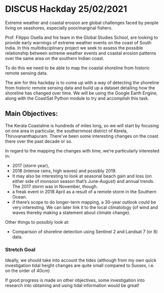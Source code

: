# DISCUS Hackday 25/02/2021

Extreme weather and coastal erosion are global challenges faced by people living on seashores, especially poor/marginal fishers.

Prof. Filippo Osella and his team in the Global Studies School, are looking to provide early warnings of extreme weather events on the coast of South India. In this multidisciplinary project we seek to assess the possible relationship between extreme weather events and coastal erosion patterns over the same area on the southern Indian coast.

To do this we need to be able to map the coastal shoreline from historic remote sensing data.

The aim for this hackday is to come up with a way of detecting the shoreline from historic remote sensing data and build up a dataset detailing how the shoreline has changed over time. We will be using the Google Earth Engine, along with the CoastSat Python module to try and accomplish this task.

## Main Objectives:
The Kerala Coastaline is hundreds of miles long, so we will start by focusing on one area in particular, the southernmost district of Kerela, Thiruvananthapuram. There’ve been some interesting changes on the coast there over the past decade or so.

In regard to the mapping the changes with time, we’re particularly interested in:
 
 * 2017 (storm year),
 * 2018 (intense rains, high waves) and possibly 2019. 
 * It may also be interesting to look at seasonal beach gain and loss (on either side of monsoon season that’s June-August) and annual trends. The 2017 storm was in November, though.
 * a freak event in 2018 April as a result of a remote storm in the Southern Ocean. 
 * if there’s scope to do longer-term mapping, a 30-year outlook could be very interesting. We can later link it to the local climatology (of wind and waves thereby making a statement about climate change).
 
 Other things to possibly look at:
 * Comparison of shoreline detection using Sentinel 2 and Landsat 7 (or 8) data.
 
 ### Stretch Goal
 Ideally, we should take into account the tides (although from my own quick investigation tidal height changes are quite small compared to Sussex, i.e. on the order of 40cm)
 
 If good progress is made on other objectives, some investigation into research into obtaining and using tidal information would be great!
 